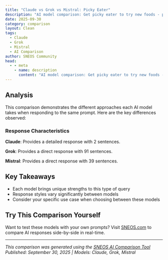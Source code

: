 ```yaml
---
title: "Claude vs Grok vs Mistral: Picky Eater"
description: "AI model comparison: Get picky eater to try new foods - proven strategies..."
date: 2025-09-30
category: comparison
layout: Clean
tags:
  - Claude
  - Grok
  - Mistral
  - AI Comparison
author: SNEOS Community
head:
  - - meta
    - name: description
      content: "AI model comparison: Get picky eater to try new foods - proven strategies..."
---
```


<ChatComparison
  title="Claude vs Grok vs Mistral: Picky Eater"
  prompt="Get picky eater to try new foods - proven strategies"
  :responses='{
    "Claude": "# Proven Strategies to Help Picky Eaters Try New Foods\n\n## **Start Small \u0026 Build Gradually**\n- **Tiny tastes**: Start with micro-portions (just a lick or small bite)\n- **Food bridging**: Introduce new foods similar to ones they already like\n- **Mix familiar with new**: Combine small amounts of new foods with favorites\n\n## **Reduce Pressure**\n- **No-pressure exposure**: Put new foods on the plate without requiring them to eat it\n- **Try the \u0022one bite rule\u0022**: Just one taste, no more required\n- **Avoid bribes/rewards**: These can backfire and create negative associations\n\n## **Make It Fun \u0026 Interactive**\n- **Involve them in cooking**: Let them help prepare meals\n- **Food exploration**: Touch, smell, and play with food before eating\n- **Creative presentations**: Fun shapes, colorful arrangements, or themed meals\n- **Family-style serving**: Let them serve themselves\n\n## **Use Social Influence**\n- **Model eating**: Eat the foods yourself enthusiastically\n- **Peer influence**: Eat with other children who enjoy varied foods\n- **Avoid becoming a short-order cook**: Serve one meal for the family\n\n## **Repeated Exposure**\n- **10\u002B exposures rule**: It often takes 10-15 exposures before acceptance\n- **Stay consistent**: Keep offering rejected foods periodically\n- **Different preparations**: Try the same food cooked different ways\n\n## **Address Sensory Issues**\n- **Texture modifications**: Adjust textures gradually (puree \u2192 chopped \u2192 whole)\n- **Temperature preferences**: Offer foods at different temperatures\n- **Separate foods**: Keep foods from touching if that\u0027s an issue\n\n## **Create Positive Food Environments**\n- **Regular meal times**: Establish consistent eating schedules\n- **Minimize distractions**: Turn off screens during meals\n- **Pleasant atmosphere**: Keep mealtimes relaxed and enjoyable\n\n## **When to Seek Professional Help**\n- Growth concerns or significant weight loss\n- Extreme food aversions affecting nutrition\n- Mealtimes causing severe family stress\n- Sensory processing issues\n\n**Remember**: Progress is often slow, and temporary setbacks are normal. Stay patient and consistent!",
    "Grok": "Getting a picky eater to try new foods can be challenging, but with patience, creativity, and proven strategies, you can encourage them to expand their palate. These tips are grounded in research and practical advice from child psychologists, nutritionists, and parents who\u2019ve successfully navigated this issue. While these strategies are often discussed in the context of children (where picky eating is most common), many can be adapted for adults as well.\n\n### 1. **Start Small and Gradual**\n   - **Why it works**: Introducing new foods in tiny, non-threatening portions reduces anxiety and pressure. A study in the *Journal of the Academy of Nutrition and Dietetics* (2014) found that repeated exposure to small amounts of unfamiliar foods increases the likelihood of acceptance over time.\n   - **How to do it**: Place a pea-sized portion of the new food on their plate alongside familiar favorites. Don\u2019t force them to eat it\u2014simply having it there builds familiarity. Aim for 10-15 exposures before expecting them to try it, as research shows it often takes multiple encounters for kids to accept new flavors.\n   - **Tip**: Use a \u201Cone bite rule\u201D if they\u2019re resistant, but keep it low-pressure: \u201CJust take one tiny bite, and if you don\u2019t like it, that\u2019s okay.\u201D\n\n### 2. **Involve Them in the Process**\n   - **Why it works**: Giving picky eaters a sense of control and ownership over food choices can reduce fear of the unknown. A study from *Appetite* (2016) showed that children who helped prepare meals were more likely to taste and enjoy new ingredients.\n   - **How to do it**: Take them grocery shopping and let them pick a new fruit or vegetable to try. Involve them in age-appropriate kitchen tasks like washing veggies, stirring, or assembling a dish. For adults, suggest cooking a new recipe together.\n   - **Tip**: Make it a game\u2014ask, \u201CWhich funny-looking veggie should we try this week?\u201D or let them name the dish.\n\n### 3. **Model Positive Behavior**\n   - **Why it works**: People, especially children, learn by imitation. Research from *Pediatrics* (2008) indicates that kids are more likely to try foods when they see trusted adults or peers enjoying them.\n   - **How to do it**: Eat the new food yourself with enthusiasm during shared meals. Describe what you like about it in simple terms: \u201CMmm, this broccoli is so crunchy!\u201D Avoid negative comments about any food, as they pick up on your cues.\n   - **Tip**: Invite a friend or family member who\u2019s an adventurous eater to join a meal\u2014peer influence can be powerful.\n\n### 4. **Make It Fun and Appealing**\n   - **Why it works**: Visual appeal and playful presentation can lower resistance. A study in *Archives of Disease in Childhood* (2015) found that making food visually engaging increased children\u2019s willingness to try it.\n   - **How to do it**: Use cookie cutters to shape foods into stars or animals, arrange veggies into a smiley face, or create colorful plates with a variety of textures. Rename foods to sound exciting, like \u201Csuperhero spinach\u201D or \u201Cdinosaur kale.\u201D\n   - **Tip**: Pair the new food with a dip or sauce they already like (e.g., hummus, ranch, or ketchup) to ease the transition.\n\n### 5. **Pair New Foods with Favorites**\n   - **Why it works**: Combining unfamiliar foods with familiar ones makes the new item feel safer. Research from *Food Quality and Preference* (2012) suggests that positive associations with liked foods can transfer to disliked or novel ones.\n   - **How to do it**: Serve a tiny portion of the new food alongside a comfort food, like a slice of cucumber with their favorite mac and cheese. For adults, mix a new ingredient into a dish they already enjoy, like adding spinach to a smoothie.\n   - **Tip**: Don\u2019t hide the new food entirely\u2014let them see it and know what it is to build trust.\n\n### 6. **Avoid Pressure and Power Struggles**\n   - **Why it works**: Forcing or bribing often backfires, creating negative associations with food. A study in *Appetite* (2014) found that pressure to eat can increase food aversions and anxiety around mealtimes.\n   - **How to do it**: Keep mealtimes neutral and stress-free. Don\u2019t beg, bribe, or punish them for not eating. Instead, calmly offer the food and let them decide whether to try it. Focus on family conversation rather than their plate.\n   - **Tip**: If they refuse, say, \u201CThat\u2019s okay, maybe you\u2019ll try it next time,\u201D and move on without comment.\n\n### 7. **Expose Without Expectation**\n   - **Why it works**: Repeated exposure without pressure desensitizes picky eaters to new foods over time. The *Journal of Nutrition Education and Behavior* (2011) highlights that familiarity, even without tasting, can eventually lead to acceptance.\n   - **How to do it**: Keep offering the new food in different contexts\u2014raw, cooked, or seasoned differently\u2014without forcing a bite. Let them see, smell, and touch it if they\u2019re curious.\n   - **Tip**: Use a \u201Clearning plate\u201D or side dish for new foods they don\u2019t have to eat\u2014just explore.\n\n### 8. **Encourage Exploration Through All Senses**\n   - **Why it works**: Engaging multiple senses reduces fear of new textures and flavors. Occupational therapists often use sensory play to help picky eaters, especially those with sensory sensitivities, as noted in studies on feeding therapy.\n   - **How to do it**: Let them touch, smell, or even play with the food before eating. For example, squish peas with their fingers or listen to the crunch of a carrot. Make it a no-pressure activity outside of mealtime if needed.\n   - **Tip**: Start with foods similar to ones they like (e.g., if they love apples, try pears) to ease the sensory jump.\n\n### 9. **Be Patient and Consistent**\n   - **Why it works**: Picky eating often peaks in early childhood (ages 2-6) but can persist or appear in adults due to habits or aversions. Change takes time, and consistency builds trust. Research from *Public Health Nutrition* (2018) shows that persistence with exposure pays off long-term.\n   - **How to do it**: Don\u2019t give up after a few rejections. Keep offering new foods regularly without frustration. Celebrate small wins, like touching or smelling a food, as progress.\n   - **Tip**: Track progress privately (not in front of them) to stay motivated\u2014note when they show curiosity or take a bite.\n\n### 10. **Address Underlying Issues**\n   - **Why it works**: Picky eating can stem from more than just preference\u2014it might be tied to sensory processing issues, anxiety, or medical conditions like GERD or food allergies. A study in *Pediatric Clinics of North America* (2018) emphasizes identifying root causes for tailored solutions.\n   - **How to do it**: If picky eating is extreme (e.g., very limited diet, weight loss, or distress), consult a pediatrician, dietitian, or feeding therapist. For adults, reflect on past negative food experiences or textures that trigger aversion and work with a therapist if needed.\n   - **Tip**: Rule out sensory sensitivities by noting if they avoid certain textures (e.g., slimy, crunchy) and introduce similar but less intense options.\n\n### Additional Notes:\n- **Timing Matters**: Introduce new foods when they\u2019re hungry but not starving, as extreme hunger can make them cranky and less open to experimenting.\n- **Cultural Context**: Be mindful of cultural or family food norms\u2014some resistance may tie to unfamiliarity with cuisines outside their norm.\n- **Age Adaptation**: For toddlers, focus on play and exposure; for older kids, appeal to logic (\u201CThis food helps you run faster!\u201D); for adults, emphasize health benefits or shared experiences.\n\n### What to Avoid:\n- Sneaking foods into dishes without telling them\u2014once discovered, it can break trust.\n- Labeling them as \u201Cpicky\u201D\u2014this can reinforce the behavior.\n- Comparing them to others (\u201CWhy can\u2019t you eat like your brother?\u201D)\u2014it creates shame.\n\nBy combining these strategies with a calm, supportive approach, you can gradually help a picky eater become more adventurous. Success won\u2019t happen overnight, but small, consistent steps build a foundation for a healthier relationship with food. If you\u2019re dealing with a specific situation or age group, let me know, and I can tailor the advice further!",
    "Mistral": "Helping a picky eater try new foods can be a challenging but rewarding process. Here are some proven strategies to encourage a picky eater to expand their palate:\n\n1. **Gradual Introduction**:\n   - **Small Bites**: Start with very small portions of new foods. A single bite can be less intimidating than a full plate.\n   - **Familiar Pairings**: Pair new foods with familiar ones. For example, if they love pasta, try adding a small amount of a new vegetable to their pasta dish.\n\n2. **Involvement in Preparation**:\n   - **Cooking Together**: Involve the picky eater in the cooking process. Helping to prepare the meal can make them more likely to try it.\n   - **Grocery Shopping**: Take them grocery shopping and let them choose new foods to try.\n\n3. **Positive Reinforcement**:\n   - **Praise**: Offer praise and encouragement when they try new foods, even if they don\u0027t like them.\n   - **Rewards**: Use a reward system, such as stickers or small treats, for trying new foods.\n\n4. **Variety and Fun**:\n   - **Colorful Plates**: Make meals visually appealing with a variety of colors and textures.\n   - **Fun Shapes**: Use cookie cutters to make food into fun shapes.\n   - **Dipping Sauces**: Offer dipping sauces or condiments to make new foods more appealing.\n\n5. **Consistency and Patience**:\n   - **Repeated Exposure**: It can take up to 15-20 exposures to a new food before a child accepts it. Be patient and keep offering the food in different contexts.\n   - **No Pressure**: Avoid pressuring or forcing them to eat. Let them decide when they are ready to try something new.\n\n6. **Role Modeling**:\n   - **Eat Together**: Eat the same foods together as a family. Seeing others enjoy new foods can be encouraging.\n   - **Positive Attitude**: Show enthusiasm and enjoyment when trying new foods yourself.\n\n7. **Educational Approach**:\n   - **Food Education**: Teach them about the benefits of different foods and how they help the body.\n   - **Taste Tests**: Make trying new foods a fun game or taste test.\n\n8. **Texture and Flavor**:\n   - **Start Simple**: Begin with simple, mild flavors and textures before moving on to more complex ones.\n   - **Gradual Complexity**: Gradually introduce more complex flavors and textures as they become more comfortable.\n\n9. **Hunger Management**:\n   - **Timing**: Offer new foods when they are hungry but not starving. Hunger can make them more willing to try something new.\n   - **Avoid Snacking**: Limit snacking between meals to ensure they are hungry at mealtime.\n\n10. **Professional Help**:\n    - **Consult a Professional**: If the picky eating persists and becomes a concern, consider consulting a pediatrician, dietitian, or feeding therapist for additional support and strategies.\n\nBy implementing these strategies, you can create a positive and encouraging environment that helps a picky eater gradually expand their food preferences."
  }'
  published-date="22:46"
/>

## Analysis

This comparison demonstrates the different approaches each AI model takes when responding to the same prompt. Here are the key differences observed:

### Response Characteristics

**Claude**: Provides a detailed response with 2 sentences. 

**Grok**: Provides a direct response with 91 sentences. 

**Mistral**: Provides a direct response with 39 sentences. 

## Key Takeaways

- Each model brings unique strengths to this type of query
- Response styles vary significantly between models
- Consider your specific use case when choosing between these models

## Try This Comparison Yourself

Want to test these models with your own prompts? Visit [SNEOS.com](https://sneos.com) to compare AI responses side-by-side in real-time.

---

*This comparison was generated using the [SNEOS AI Comparison Tool](https://sneos.com)*
*Published: September 30, 2025 | Models: Claude, Grok, Mistral*
